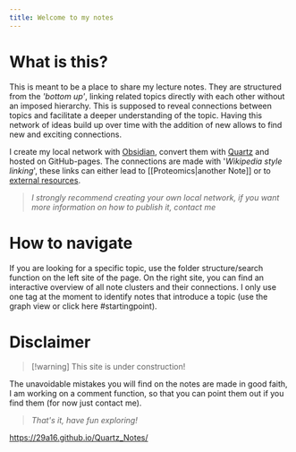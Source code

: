 ```yaml
---
title: Welcome to my notes
---
```


# What is this? 
This is meant to be a place to share my lecture notes. They are structured from the *'bottom up'*, linking related topics directly with each other without an imposed hierarchy. This is supposed to reveal connections between topics and facilitate a deeper understanding of the topic. Having this network of ideas build up over time with the addition of new allows to find new and exciting connections. 

I create my local network with [Obsidian](https://obsidian.md/), convert them with [Quartz](https://quartz.jzhao.xyz) and hosted on GitHub-pages. The connections are made with '*Wikipedia style linking*', these links can either lead to [[Proteomics|another Note]] or to [external resources](https://www.youtube.com/watch?v=hvL1339luv0). 

> *I strongly recommend creating your own local network, if you want more information on how to publish it, contact me*
# How to navigate
If you are looking for a specific topic, use the folder structure/search function on the left site of the page. On the right site, you can find an interactive overview of all note clusters and their connections. I only use one tag at the moment to identify notes that introduce a topic (use the graph view or click here #startingpoint).

# Disclaimer

>[!warning]  This site is under construction!

The unavoidable mistakes you will find on the notes are made in good faith, I am working on a comment function, so that you can point them out if you find them (for now just contact me).

> *That's it, have fun exploring!*


https://29a16.github.io/Quartz_Notes/